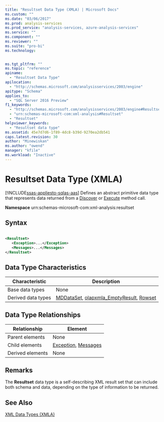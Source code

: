 ```yaml
---
title: "Resultset Data Type (XMLA) | Microsoft Docs"
ms.custom: ""
ms.date: "03/06/2017"
ms.prod: analysis-services
ms.prod_service: "analysis-services, azure-analysis-services"
ms.service: ""
ms.component: ""
ms.reviewer: ""
ms.suite: "pro-bi"
ms.technology: 
  

ms.tgt_pltfrm: ""
ms.topic: "reference"
apiname: 
  - "Resultset Data Type"
apilocation: 
  - "http://schemas.microsoft.com/analysisservices/2003/engine"
apitype: "Schema"
applies_to: 
  - "SQL Server 2016 Preview"
f1_keywords: 
  - "http://schemas.microsoft.com/analysisservices/2003/engine#Resultset"
  - "urn:schemas-microsoft-com:xml-analysis#Resultset"
  - "Resultset"
helpviewer_keywords: 
  - "Resultset data type"
ms.assetid: 45e7d7d6-1f89-4dc8-b39d-9270ea2db541
caps.latest.revision: 30
author: "Minewiskan"
ms.author: "owend"
manager: "kfile"
ms.workload: "Inactive"
---
```

# Resultset Data Type (XMLA)
[!INCLUDE[ssas-appliesto-sqlas-aas](../../../includes/ssas-appliesto-sqlas-aas.md)]
  Defines an abstract primitive data type that represents data returned from a [Discover](../../../analysis-services/xmla/xml-elements-methods-discover.md) or [Execute](../../../analysis-services/xmla/xml-elements-methods-execute.md) method call.  
  
 **Namespace** urn:schemas-microsoft-com:xml-analysis:resultset  
  
## Syntax  
  
```xml  
  
<Resultset>  
   <Exception>...</Exception>  
   <Messages>...</Messages>  
</Resultset>  
```  
  
## Data Type Characteristics  
  
|Characteristic|Description|  
|--------------------|-----------------|  
|Base data types|None|  
|Derived data types|[MDDataSet](../../../analysis-services/xmla/xml-data-types/mddataset-data-type-xmla.md), [olapxmla_EmptyResult](../../../analysis-services/xmla/xml-data-types/emptyresult-data-type-xmla.md), [Rowset](../../../analysis-services/xmla/xml-data-types/rowset-data-type-xmla.md)|  
  
## Data Type Relationships  
  
|Relationship|Element|  
|------------------|-------------|  
|Parent elements|None|  
|Child elements|[Exception](../../../analysis-services/xmla/xml-elements-properties/exception-element-xmla.md), [Messages](../../../analysis-services/xmla/xml-elements-properties/messages-element-xmla.md)|  
|Derived elements|None|  
  
## Remarks  
 The **Resultset** data type is a self-describing XML result set that can include both schema and data, depending on the type of information to be returned.  
  
## See Also  
 [XML Data Types &#40;XMLA&#41;](../../../analysis-services/xmla/xml-data-types/xml-data-types-xmla.md)  
  
  
